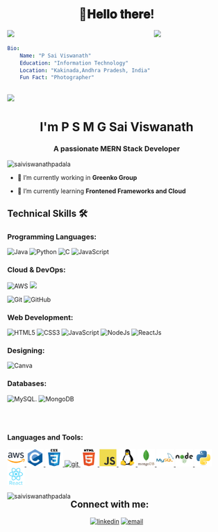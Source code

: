 <h1  align="center">👋𝐇𝐞𝐥𝐥𝐨 𝐭𝐡𝐞𝐫𝐞!</h1>
<a href="https://www.youtube.com/watch?v=dQw4w9WgXcQ"><img src="https://user-images.githubusercontent.com/73097560/115834477-dbab4500-a447-11eb-908a-139a6edaec5c.gif"></a>
<img width="33%" align="right"   src="https://github.com/gursimarsm/gursimarsm/blob/main/workbench.svg" >


```yaml
Bio:
    Name: "P Sai Viswanath"
    Education: "Information Technology"
    Location: "Kakinada,Andhra Pradesh, India"
    Fun Fact: "Photographer"
    
```
<a href="https://www.youtube.com/watch?v=dQw4w9WgXcQ"><img src="https://user-images.githubusercontent.com/73097560/115834477-dbab4500-a447-11eb-908a-139a6edaec5c.gif"></a>


<h1 align="center">I'm P S M G Sai Viswanath</h1>
<h3 align="center">A passionate MERN Stack Developer</h3>

<p align="left"> <img src="https://komarev.com/ghpvc/?username=saiviswanathpadala&label=Profile%20views&color=0e75b6&style=flat" alt="saiviswanathpadala" /> </p>

- 🔭 I’m currently working in **Greenko Group**

- 🌱 I’m currently learning **Frontened Frameworks and Cloud**



<h2> Technical Skills 🛠 </h2>
<h3 align="left">Programming Languages:</h3>

![Java](https://img.shields.io/badge/java-%23ED8B00.svg?style=for-the-badge&logo=java&logoColor=white)
![Python](https://img.shields.io/badge/Python-FFD43B?style=for-the-badge&logo=python&logoColor=blue)
![C](https://img.shields.io/badge/c-%2300599C.svg?style=for-the-badge&logo=c&logoColor=white)
![JavaScript](https://img.shields.io/badge/javascript-%23323330.svg?style=for-the-badge&logo=javascript&logoColor=%23F7DF1E)
<!-- ![GoLang](https://img.shields.io/badge/Go-00ADD8?style=for-the-badge&logo=go&logoColor=white) -->

<h3 align="left">Cloud & DevOps:</h3>

![AWS](https://img.shields.io/badge/AWS-%23FF9900.svg?style=for-the-badge&logo=amazon-aws&logoColor=white)
<img src="https://img.shields.io/badge/Google_Cloud-4285F4?style=for-the-badge&logo=google-cloud&logoColor=white" />
<!--<img src="https://img.shields.io/badge/microsoft%20azure-0089D6?style=for-the-badge&logo=microsoft-azure&logoColor=white" />-->
![Git](https://img.shields.io/badge/git-%23F05033.svg?style=for-the-badge&logo=git&logoColor=white)
![GitHub](https://img.shields.io/badge/github-%23121011.svg?style=for-the-badge&logo=github&logoColor=white)
<!-- ![Ansible](https://img.shields.io/static/v1?style=for-the-badge&message=Ansible&color=EE0000&logo=Ansible&logoColor=FFFFFF&label=)
![Terraform](https://img.shields.io/static/v1?style=for-the-badge&message=Terraform&color=7B42BC&logo=Terraform&logoColor=FFFFFF&label=) -->

<!--
<h3 align="left">Big Data:</h3>

<a href="https://hadoop.apache.org/" target="_blank"> <img src="https://user-images.githubusercontent.com/70017872/159570562-720d5f46-5729-4324-a3a9-c8a13dd4ef4e.png" alt="hadoop" width="90" height="30"/> </a>

<h3 align="left">Operating Systems:</h3>

[![OS](https://img.shields.io/badge/OS-Linux-informational?style=flat-square&logo=linux&logoColor=white)](https://en.wikipedia.org/wiki/Linux)
![Ubuntu](https://img.shields.io/badge/Ubuntu-E95420?style=for-the-badge&logo=ubuntu&logoColor=white)
-->

<h3 align="left">Web Development:</h3>

![HTML5](https://img.shields.io/badge/html5-%23E34F26.svg?style=for-the-badge&logo=html5&logoColor=white)
![CSS3](https://img.shields.io/badge/css3-%231572B6.svg?style=for-the-badge&logo=css3&logoColor=white)
![JavaScript](https://img.shields.io/badge/javascript-%23323330.svg?style=for-the-badge&logo=javascript&logoColor=%23F7DF1E)
<img alt="NodeJs" src="https://img.shields.io/badge/Node.js-339933?style=for-the-badge&logo=nodedotjs&logoColor=white" />
<img alt="ReactJs" src="https://img.shields.io/badge/React-20232A?style=for-the-badge&logo=react&logoColor=61DAFB" /> 

<!-- <h3 align="left">Mobile App Development:</h3>

![Flutter](https://img.shields.io/badge/Flutter-%2302569B.svg?style=for-the-badge&logo=Flutter&logoColor=white) -->

<h3 align="left">Designing:</h3>

![Canva](https://img.shields.io/badge/Canva-%2300C4CC.svg?style=for-the-badge&logo=Canva&logoColor=white)

<h3 align="left">Databases:</h3>

<img alt="MySQL" src="https://img.shields.io/badge/MySQL-00000F?style=for-the-badge&logo=mysql&logoColor=white" />.
![MongoDB](https://img.shields.io/badge/MongoDB-%234ea94b.svg?style=for-the-badge&logo=mongodb&logoColor=white)

<!-- <h3 align="left">Data Science & Machine Learning:</h3>

<img alt="Jupyter" src="https://img.shields.io/badge/Jupyter-F37626.svg?&style=for-the-badge&logo=Jupyter&logoColor=white" />.
![TensorFlow](https://img.shields.io/badge/TensorFlow-%23FF6F00.svg?style=for-the-badge&logo=TensorFlow&logoColor=white).
![Keras](https://img.shields.io/badge/Keras-%23D00000.svg?style=for-the-badge&logo=Keras&logoColor=white).
![NumPy](https://img.shields.io/badge/numpy-%23013243.svg?style=for-the-badge&logo=numpy&logoColor=white).
![Pandas](https://img.shields.io/badge/pandas-%23150458.svg?style=for-the-badge&logo=pandas&logoColor=white).
![scikit-learn](https://img.shields.io/badge/scikit--learn-%23F7931E.svg?style=for-the-badge&logo=scikit-learn&logoColor=white).
![OpenCV](https://img.shields.io/badge/opencv-%23white.svg?style=for-the-badge&logo=opencv&logoColor=white). -->

<!-- <h3 align="left">Coding Profiles:</h3>
 
[![LeetCode](https://img.shields.io/badge/-LeetCode-orange?style=flat&amp;labelColor=black&amp;logo=leetcode&amp;logoColor=orange)](https://leetcode.com/ramabharti2351/)
[![GeeksforGeeks](https://img.shields.io/badge/-GeeksforGeeks-darkgreen?style=flat&amp;labelColor=white&amp;logo=geeksforgeeks&amp;logoColor=darkgreen)](https://auth.geeksforgeeks.org/user/ramabharti8/profile)
[![HackerRank](https://img.shields.io/badge/-HackerRank-green?style=flat&amp;labelColor=white&amp;logo=hackerrank&amp;logoColor=green)](https://www.hackerrank.com/ramabharti8)
[![HackerEarth](https://img.shields.io/badge/-HackerEarth-650458?style=flat&amp;labelColor=white&amp;logo=hackerearth&amp;logoColor=650458)](https://www.hackerearth.com/@rama304)
[![InterviewBit](https://img.shields.io/badge/-InterviewBit-blue?style=flat&amp;labelColor=white&amp;logo=interviewbit&amp;logoColor=blue)](ttps://www.interviewbit.com/profile/rama-bharti)
[![CodingNinjas](https://img.shields.io/badge/-CodingNinjas-orange?style=flat&amp;labelColor=white&amp;logo=codingninjas&amp;logoColor=orange)](https://www.codingninjas.com/)
</br> -->
 
<!-- <h3 align="left">My Github Stats:</h3>
 <br/>
  <a href="https://github.com/ramabharti8/github-readme-stats"><img alt="Rama Bharti's Github Stats" src="https://github-readme-stats.vercel.app/api?username=ramabharti8&show_icons=true&count_private=true&theme=react&hide_border=true&bg_color=0D1117" /></a> 
  <a href="https://github.com/ramabharti8/github-readme-stats"><img alt="Subham Raoniar's Top Languages" src="https://github-readme-stats.vercel.app/api/top-langs/?username=ramabharti8&langs_count=8&count_private=true&layout=compact&theme=react&hide_border=true&bg_color=0D1117" /></a>
  <br/>
  
  <br/>
  <div align="center">
<p><img align="center" src="https://github-readme-streak-stats.herokuapp.com/?user=ramabharti8&theme=dark" alt="RamaBharti"/></p>
  </div>
<br/> -->


<br/>
<br/>

<h3 align="left">Languages and Tools:</h3>
<p align="left"> <a href="https://aws.amazon.com" target="_blank" rel="noreferrer"> <img src="https://raw.githubusercontent.com/devicons/devicon/master/icons/amazonwebservices/amazonwebservices-original-wordmark.svg" alt="aws" width="40" height="40"/> </a> <a href="https://www.cprogramming.com/" target="_blank" rel="noreferrer"> <img src="https://raw.githubusercontent.com/devicons/devicon/master/icons/c/c-original.svg" alt="c" width="40" height="40"/> </a> <a href="https://www.w3schools.com/css/" target="_blank" rel="noreferrer"> <img src="https://raw.githubusercontent.com/devicons/devicon/master/icons/css3/css3-original-wordmark.svg" alt="css3" width="40" height="40"/> </a> <a href="https://git-scm.com/" target="_blank" rel="noreferrer"> <img src="https://www.vectorlogo.zone/logos/git-scm/git-scm-icon.svg" alt="git" width="40" height="40"/> </a> <a href="https://www.w3.org/html/" target="_blank" rel="noreferrer"> <img src="https://raw.githubusercontent.com/devicons/devicon/master/icons/html5/html5-original-wordmark.svg" alt="html5" width="40" height="40"/> </a> <a href="https://developer.mozilla.org/en-US/docs/Web/JavaScript" target="_blank" rel="noreferrer"> <img src="https://raw.githubusercontent.com/devicons/devicon/master/icons/javascript/javascript-original.svg" alt="javascript" width="40" height="40"/> </a> <a href="https://www.linux.org/" target="_blank" rel="noreferrer"> <img src="https://raw.githubusercontent.com/devicons/devicon/master/icons/linux/linux-original.svg" alt="linux" width="40" height="40"/> </a> <a href="https://www.mongodb.com/" target="_blank" rel="noreferrer"> <img src="https://raw.githubusercontent.com/devicons/devicon/master/icons/mongodb/mongodb-original-wordmark.svg" alt="mongodb" width="40" height="40"/> </a> <a href="https://www.mysql.com/" target="_blank" rel="noreferrer"> <img src="https://raw.githubusercontent.com/devicons/devicon/master/icons/mysql/mysql-original-wordmark.svg" alt="mysql" width="40" height="40"/> </a> <a href="https://nodejs.org" target="_blank" rel="noreferrer"> <img src="https://raw.githubusercontent.com/devicons/devicon/master/icons/nodejs/nodejs-original-wordmark.svg" alt="nodejs" width="40" height="40"/> </a> <a href="https://www.python.org" target="_blank" rel="noreferrer"> <img src="https://raw.githubusercontent.com/devicons/devicon/master/icons/python/python-original.svg" alt="python" width="40" height="40"/> </a> <a href="https://reactjs.org/" target="_blank" rel="noreferrer"> <img src="https://raw.githubusercontent.com/devicons/devicon/master/icons/react/react-original-wordmark.svg" alt="react" width="40" height="40"/> </a> </p>

<p><img align="left" src="https://github-readme-stats.vercel.app/api/top-langs?username=saiviswanathpadala&show_icons=true&locale=en&layout=compact" alt="saiviswanathpadala" /></p>

<!--<p>&nbsp;<img align="center" src="https://github-readme-stats.vercel.app/api?username=saiviswanathpadala&show_icons=true&locale=en" alt="saiviswanathpadala" /></p>

<p><img align="center" src="https://github-readme-streak-stats.herokuapp.com/?user=saiviswanathpadala&" alt="saiviswanathpadala" /></p>-->


<h2> Connect with me: </h2>

<p align="center">
  <a href="https://www.linkedin.com/in/padalasaiviswanath/"><img src="https://img.icons8.com/color/96/000000/linkedin.png" alt="linkedin"/></a>
  <a href="https://mail.google.com/mail/?view=cm&fs=1&to=padalasaiviswanath@gmail.com"><img src="https://img.icons8.com/color/96/000000/gmail.png" alt="email"/></a>
</p>

<!--<h2> Views and Followers: </h2>

<a href="https://github.com/ramabharti8/github-profile-views-counter">
    <img src="https://komarev.com/ghpvc/?username=ramabharti8">
</a>
<a href="https://github.com/ramabharti8?tab=followers"><img src="https://img.shields.io/github/followers/ramabharti8?label=Followers&style=social" alt="GitHub Badge"></a>-->
 

 

 
 
<!--## Views and Followers
<a href="https://github.com/ramabharti8/github-profile-views-counter">
    <img src="https://komarev.com/ghpvc/?username=ramabharti8">
</a>
<a href="https://github.com/ramabharti8?tab=followers"><img src="https://img.shields.io/github/followers/ramabharti8?label=Followers&style=social" alt="GitHub Badge"></a>-->


<!--


Here are some ideas to get you started:

- 🔭 I’m currently working on ...
- 🌱 I’m currently learning ...
- 👯 I’m looking to collaborate on ...
- 🤔 I’m looking for help with ...
- 💬 Ask me about ...
- 📫 How to reach me: ...
- 😄 Pronouns: ...
- ⚡ Fun fact: ...
-->
